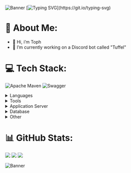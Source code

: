 ![Banner](https://raw.githubusercontent.com/Tophhhhh/Sources/1d815c3896a421fed785394eccdd65fc3cb0a43f/Banner/Banner_960x100.svg?token=AXCA7GFSLC7KZL4KCERQPFLFBSVUU)
[![Typing SVG](https://readme-typing-svg.demolab.com?font=Fira+Code&pause=1000&width=435&lines=Welcome!)](https://git.io/typing-svg)

<!--
<img src="https://media4.giphy.com/media/v1.Y2lkPTc5MGI3NjExbWUzdWZ4ZWJ5Y3RybXp4c294cjd4NW55czB3OWNqdzc3bWYyYzNvdyZlcD12MV9pbnRlcm5hbF9naWZfYnlfaWQmY3Q9Zw/r49zgiCebaE0yd6UNn/giphy.gif" height="100em" width="100em"/>
![GitHub](https://img.shields.io/badge/Tophhhh-gray?logo=github)
-->

# 💫 About Me:
- 👋 Hi, i’m Toph
- 🔭 I’m currently working on a Discord bot called "Tuffel"

# 💻 Tech Stack:
![Apache Maven](https://img.shields.io/badge/Apache%20Maven-C71A36?style=flat&logo=Apache%20Maven&logoColor=white) 
![Swagger](https://img.shields.io/badge/-Swagger-%23Clojure?style=flat&logo=swagger&logoColor=white)

<details>
  <summary>Languages</summary>
  <hr>
  <div>
    <img src="https://cdn.jsdelivr.net/gh/devicons/devicon/icons/java/java-original.svg" height="60em" width="60em" alt="Java"/>
    <img src="https://cdn.jsdelivr.net/gh/devicons/devicon/icons/spring/spring-original.svg" height="60em" width="60em" alt="Spring"/>
    <img src="https://cdn.jsdelivr.net/gh/devicons/devicon/icons/html5/html5-original.svg" height="60em" width="60em" alt="HTML5"/>
    <img src="https://cdn.jsdelivr.net/gh/devicons/devicon/icons/css3/css3-original.svg" height="60em" width="60em" alt="CSS"/>
    <img src="https://cdn.jsdelivr.net/gh/devicons/devicon/icons/javascript/javascript-plain.svg" height="60em" width="60em" alt="JavaScript"/>
    <img src="https://cdn.jsdelivr.net/gh/devicons/devicon/icons/typescript/typescript-original.svg" height="60em" width="60em" alt="TS"/>
    <img src="https://cdn.jsdelivr.net/gh/devicons/devicon/icons/angularjs/angularjs-original.svg" height="60em" width="60em" alt="Angular"/>
  </div>
  <hr>
</details>

<details>
  <summary>Tools</summary>
  <hr>
  <div>
    <img src="https://cdn.jsdelivr.net/gh/devicons/devicon/icons/subversion/subversion-original.svg" height="60em" width="60em" alt="SVN"/>
    <img src="https://cdn.jsdelivr.net/gh/devicons/devicon/icons/git/git-original.svg" height="60em" width="60em" alt="GIT"/>
    <img src="https://cdn.jsdelivr.net/gh/devicons/devicon/icons/github/github-original.svg" height="60em" width="60em" alt="Git_hub"/>
    <img src="https://cdn.jsdelivr.net/gh/devicons/devicon/icons/bitbucket/bitbucket-original.svg" height="60em" width="60em" alt="Bitbucket"/>
    <img src="https://cdn.jsdelivr.net/gh/devicons/devicon/icons/docker/docker-original.svg" height="60em" width="60em" alt="Docker"/>
    <img src="https://cdn.jsdelivr.net/gh/devicons/devicon/icons/apache/apache-original-wordmark.svg" height="60em" width="60em" alt="Apache"/>
  </div>
  <hr>
</details>

<details>
  <summary>Application Server</summary>
  <hr>
  <div>
    <img src="https://cdn.jsdelivr.net/gh/devicons/devicon/icons/tomcat/tomcat-original.svg" height="60em" width="60em" alt="Tomcat"/>
  </div>
  <hr>
</details>

<details>
  <summary>Database</summary>
  <hr>
  <div>
    <img src="https://cdn.jsdelivr.net/gh/devicons/devicon/icons/sqlite/sqlite-original.svg" height="60em" width="60em" alt="SQLite"/>
    <img src="" height="60em" width="60em" alt="Oracle"/>
  </div>
  <hr>
</details>

<details>
  <summary>Other</summary>
  <hr>
  <div>
    <img src="https://cdn.jsdelivr.net/gh/devicons/devicon/icons/gimp/gimp-original.svg" height="60em" width="60em" alt="Gimp"/>
    <img src="https://cdn.jsdelivr.net/gh/devicons/devicon/icons/photoshop/photoshop-line.svg" height="60em" width="60em" alt="PS"/>
  </div>
  <hr>
</details>

# 📊 GitHub Stats:
<img src="https://github-readme-stats.vercel.app/api?username=tophhhhh&theme=blueberry&hide_border=false&include_all_commits=true&count_private=true"/>
<img src="https://github-readme-stats.vercel.app/api/top-langs/?username=tophhhhh&theme=blueberry&hide_border=false&include_all_commits=true&count_private=true&layout=compact"/>
<img src="https://github-readme-streak-stats.herokuapp.com/?user=tophhhhh&theme=blueberry&hide_border=false"/>

![Banner](https://raw.githubusercontent.com/Tophhhhh/Sources/1d815c3896a421fed785394eccdd65fc3cb0a43f/Banner/Banner_960x100.svg?token=AXCA7GFSLC7KZL4KCERQPFLFBSVUU)

<!-- Proudly created with GPRM ( https://gprm.itsvg.in ) -->
